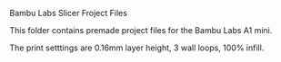 Bambu Labs Slicer Froject Files

This folder contains premade project files for the Bambu Labs A1 mini.

The print setttings are 0.16mm layer height, 3 wall loops, 100% infill.
